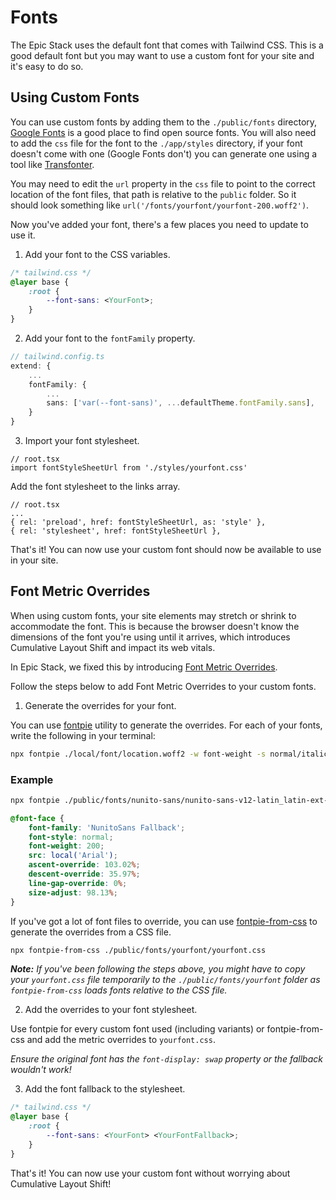 # Fonts

The Epic Stack uses the default font that comes with Tailwind CSS. This is a
good default font but you may want to use a custom font for your site and it's
easy to do so.

## Using Custom Fonts

You can use custom fonts by adding them to the `./public/fonts` directory,
[Google Fonts](https://fonts.google.com/) is a good place to find open source
fonts. You will also need to add the `css` file for the font to the
`./app/styles` directory, if your font doesn't come with one (Google Fonts
don't) you can generate one using a tool like
[Transfonter](https://transfonter.org/).

You may need to edit the `url` property in the `css` file to point to the
correct location of the font files, that path is relative to the `public`
folder. So it should look something like
`url('/fonts/yourfont/yourfont-200.woff2')`.

Now you've added your font, there's a few places you need to update to use it.

1. Add your font to the CSS variables.

```css
/* tailwind.css */
@layer base {
	:root {
		--font-sans: <YourFont>;
	}
}
```

2. Add your font to the `fontFamily` property.

```ts
// tailwind.config.ts
extend: {
	...
	fontFamily: {
		...
		sans: ['var(--font-sans)', ...defaultTheme.fontFamily.sans],
	}
}

```

3. Import your font stylesheet.

```tsx
// root.tsx
import fontStyleSheetUrl from './styles/yourfont.css'
```

Add the font stylesheet to the links array.

```tsx
// root.tsx
...
{ rel: 'preload', href: fontStyleSheetUrl, as: 'style' },
{ rel: 'stylesheet', href: fontStyleSheetUrl },
```

That's it! You can now use your custom font should now be available to use in
your site.

## Font Metric Overrides

When using custom fonts, your site elements may stretch or shrink to accommodate
the font. This is because the browser doesn't know the dimensions of the font
you're using until it arrives, which introduces Cumulative Layout Shift and
impact its web vitals.

In Epic Stack, we fixed this by introducing
[Font Metric Overrides](https://github.com/epicweb-dev/epic-stack/pull/128/files).

Follow the steps below to add Font Metric Overrides to your custom fonts.

1. Generate the overrides for your font.

You can use [fontpie](https://www.npmjs.com/package/fontpie) utility to generate
the overrides. For each of your fonts, write the following in your terminal:

```bash
npx fontpie ./local/font/location.woff2 -w font-weight -s normal/italic -n YourFont
```

### Example

```sh
npx fontpie ./public/fonts/nunito-sans/nunito-sans-v12-latin_latin-ext-200.woff2 -w 200 -s normal -n NunitoSans
```

```css
@font-face {
	font-family: 'NunitoSans Fallback';
	font-style: normal;
	font-weight: 200;
	src: local('Arial');
	ascent-override: 103.02%;
	descent-override: 35.97%;
	line-gap-override: 0%;
	size-adjust: 98.13%;
}
```

If you've got a lot of font files to override, you can use
[fontpie-from-css](https://github.com/matt-kinton/fontpie-from-css) to generate
the overrides from a CSS file.

```sh
npx fontpie-from-css ./public/fonts/yourfont/yourfont.css
```

**_Note:_** _If you've been following the steps above, you might have to copy
your `yourfont.css` file temporarily to the `./public/fonts/yourfont` folder as
`fontpie-from-css` loads fonts relative to the CSS file._

2. Add the overrides to your font stylesheet.

Use fontpie for every custom font used (including variants) or fontpie-from-css
and add the metric overrides to `yourfont.css`.

_Ensure the original font has the `font-display: swap` property or the fallback
wouldn't work!_

3. Add the font fallback to the stylesheet.

```css
/* tailwind.css */
@layer base {
	:root {
		--font-sans: <YourFont> <YourFontFallback>;
	}
}
```

That's it! You can now use your custom font without worrying about Cumulative
Layout Shift!
